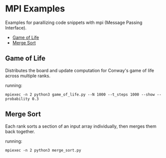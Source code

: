 # MPI Examples
Examples for parallizing code snippets with mpi (Message Passing Interface).

- [Game of Life](#game-of-life)
- [Merge Sort](#merge-sort)


## Game of Life
Distributes the board and update computation for Conway's game of life across multiple ranks.

running:
```
mpiexec -n 2 python3 game_of_life.py --N 1000 --t_steps 1000 --show --probability 0.3
```


## Merge Sort
Each rank sorts a section of an input array individually, then merges them back together.

running:
```
mpiexec -n 2 python3 merge_sort.py
```
